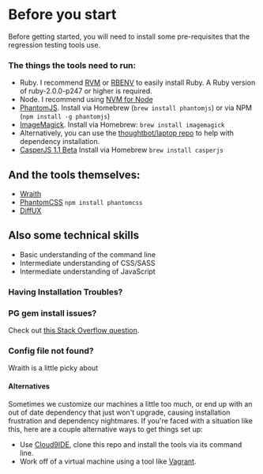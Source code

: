 # Before you start

Before getting started, you will need to install some pre-requisites that the regression testing tools use. 

### The things the tools need to run:

- Ruby. I recommend [RVM](http://rvm.io/) or [RBENV](http://rbenv.org/) to easily install Ruby. A Ruby version of ruby-2.0.0-p247 or higher is required.
- Node. I recommend using [NVM for Node](https://github.com/creationix/nvm)
- [PhantomJS](http://phantomjs.org/). Install via Homebrew (`brew install phantomjs`) or via NPM (`npm install -g phantomjs`)
- [ImageMagick](http://www.imagemagick.org/). Install via Homebrew: `brew install imagemagick`
- Alternatively, you can use the [thoughtbot/laptop repo](https://github.com/thoughtbot/laptop) to help with dependency installation.
- [CasperJS 1.1 Beta](http://docs.casperjs.org/en/latest/installation.html) Install via Homebrew `brew install casperjs`

## And the tools themselves:
- [Wraith](https://github.com/BBC-News/wraith/#installation)
- [PhantomCSS](https://github.com/Huddle/PhantomCSS) `npm install phantomcss`
- [DiffUX](https://github.com/diffux/diffux#mac-os-x-using-homebrew)

## Also some technical skills

- Basic understanding of the command line
- Intermediate understanding of CSS/SASS
- Intermediate understanding of JavaScript


### Having Installation Troubles?

### PG gem install issues?

Check out [this Stack Overflow question](http://stackoverflow.com/questions/19262312/installing-pg-gem-failure-to-build-native-extension/19620569#19620569).

### Config file not found?

Wraith is a little picky about 

#### Alternatives

Sometimes we customize our machines a little too much, or end up with an out of date dependency that just won't upgrade, causing installation frustration and dependency nightmares. If you're faced with a situation like this, here are a couple alternative ways to get things set up:

- Use [Cloud9IDE](http://c9.io), clone this repo and install the tools via its command line.
- Work off of a virtual machine using a tool like [Vagrant](https://www.vagrantup.com/).
